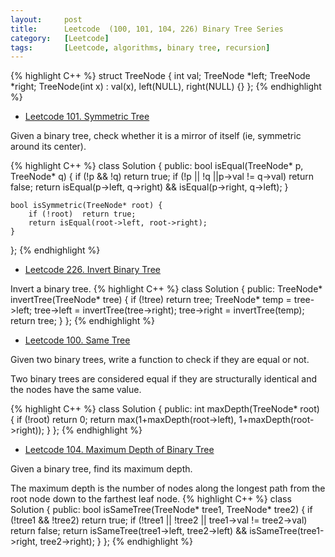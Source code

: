 ```yaml
---
layout:     post
title:      Leetcode  (100, 101, 104, 226) Binary Tree Series
category:   [Leetcode] 
tags:		[Leetcode, algorithms, binary tree, recursion]
---
```


{% highlight C++ %}
struct TreeNode {
	int val;
	TreeNode *left;
	TreeNode *right;
    TreeNode(int x) : val(x), left(NULL), right(NULL) {}
};
{% endhighlight %}

* [Leetcode 101. Symmetric Tree](https://leetcode.com/problems/symmetric-tree/)

Given a binary tree, check whether it is a mirror of itself (ie, symmetric around its center).

{% highlight C++ %}
class Solution {
public:
    bool isEqual(TreeNode* p, TreeNode* q) {
        if (!p && !q)   return true;
        if (!p || !q ||p->val != q->val)    return false;
        return isEqual(p->left, q->right) && isEqual(p->right, q->left);
    }
    
    bool isSymmetric(TreeNode* root) {
        if (!root)  return true;
        return isEqual(root->left, root->right);
    }
};
{% endhighlight %}

* [Leetcode 226. Invert Binary Tree](https://leetcode.com/problems/invert-binary-tree/)

Invert a binary tree.
{% highlight C++ %}
class Solution {
public:
    TreeNode* invertTree(TreeNode* tree) {
        if (!tree)  return tree;
        TreeNode* temp = tree->left;
        tree->left = invertTree(tree->right);
        tree->right = invertTree(temp);
        return tree;
    }
};
{% endhighlight %}

* [Leetcode 100. Same Tree](https://leetcode.com/problems/same-tree/)

Given two binary trees, write a function to check if they are equal or not.

Two binary trees are considered equal if they are structurally identical and the nodes have the same value.

{% highlight C++ %}
class Solution {
public:
    int maxDepth(TreeNode* root) {
        if (!root)  return 0;
        return max(1+maxDepth(root->left), 1+maxDepth(root->right));
    }
};
{% endhighlight %}

* [Leetcode 104. Maximum Depth of Binary Tree](https://leetcode.com/problems/maximum-depth-of-binary-tree/)

Given a binary tree, find its maximum depth.

The maximum depth is the number of nodes along the longest path from the root node down to the farthest leaf node.
{% highlight C++ %}
class Solution {
public:
    bool isSameTree(TreeNode* tree1, TreeNode* tree2) {
        if (!tree1 && !tree2)   return true;
        if (!tree1 || !tree2 || tree1->val != tree2->val)    return false;
        return isSameTree(tree1->left, tree2->left) && isSameTree(tree1->right, tree2->right);
    }
};
{% endhighlight %}

